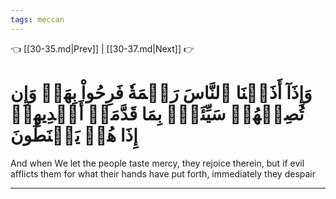 ```yaml
---
tags: meccan
---
```


👈 [[30-35.md|Prev]] | [[30-37.md|Next]] 👉

# وَإِذَآ أَذَقۡنَا ٱلنَّاسَ رَحۡمَةٗ فَرِحُواْ بِهَاۖ وَإِن تُصِبۡهُمۡ سَيِّئَةُۢ بِمَا قَدَّمَتۡ أَيۡدِيهِمۡ إِذَا هُمۡ يَقۡنَطُونَ

And when We let the people taste mercy, they rejoice therein, but if evil afflicts them for what their hands have put forth, immediately they despair

---

